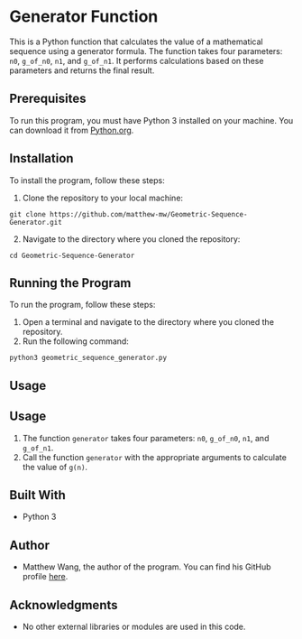# Generator Function

This is a Python function that calculates the value of a mathematical sequence using a generator formula. The function takes four parameters: `n0`, `g_of_n0`, `n1`, and `g_of_n1`. It performs calculations based on these parameters and returns the final result.

## Prerequisites

To run this program, you must have Python 3 installed on your machine. You can download it from [Python.org](https://www.python.org).

## Installation

To install the program, follow these steps:

1. Clone the repository to your local machine:

```
git clone https://github.com/matthew-mw/Geometric-Sequence-Generator.git
```

2. Navigate to the directory where you cloned the repository:

```
cd Geometric-Sequence-Generator
```

## Running the Program

To run the program, follow these steps:

1. Open a terminal and navigate to the directory where you cloned the repository.
2. Run the following command:

```
python3 geometric_sequence_generator.py
```

## Usage

## Usage
1. The function `generator` takes four parameters: `n0`, `g_of_n0`, `n1`, and `g_of_n1`.
2. Call the function `generator` with the appropriate arguments to calculate the value of `g(n)`.


## Built With

- Python 3

## Author

- Matthew Wang, the author of the program. You can find his GitHub profile [here](https://github.com/matthew-mw).

## Acknowledgments

- No other external libraries or modules are used in this code.